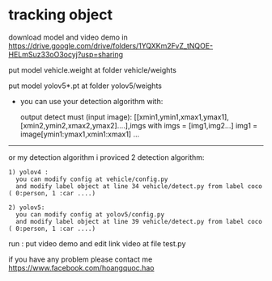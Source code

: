 # tracking object
download model and video demo in https://drive.google.com/drive/folders/1YQXKm2FvZ_tNQOE-HELmSuz33oO3ocyj?usp=sharing

put model vehicle.weight at folder vehicle/weights

put model yolov5*.pt at folder yolov5/weights

- you can use your detection algorithm with:
  
  
  output detect must (input image):
    [[xmin1,ymin1,xmax1,ymax1],[xmin2,ymin2,xmax2,ymax2]....],imgs
    with imgs = [img1,img2...]
    img1 = image[ymin1:ymax1,xmin1:xmax1]
    ...
    
---------------------------------------------
or my detection algorithm
  i proviced 2 detection algorithm:
  
  
    1) yolov4 :
      you can modify config at vehicle/config.py
      and modify label object at line 34 vehicle/detect.py from label coco ( 0:person, 1 :car ....)
      
    2) yolov5:
      you can modify config at yolov5/config.py
      and modify label object at line 39 vehicle/detect.py from label coco ( 0:person, 1 :car ....)

run :
  put video demo and edit link video at file test.py

if you have any problem please contact me 
https://www.facebook.com/hoangquoc.hao
